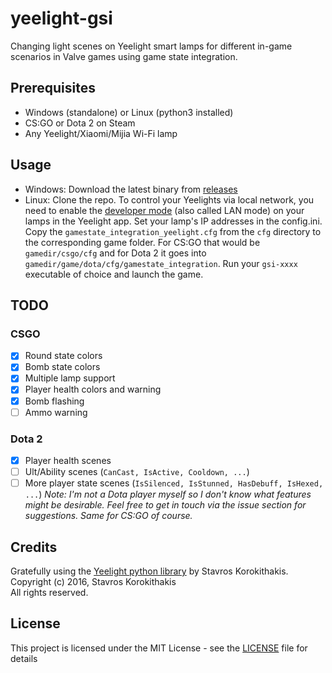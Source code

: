 # yeelight-gsi
Changing light scenes on Yeelight smart lamps for different in-game scenarios in Valve games using game state integration.

## Prerequisites
- Windows (standalone) or Linux (python3 installed)
- CS:GO or Dota 2 on Steam
- Any Yeelight/Xiaomi/Mijia Wi-Fi lamp

## Usage
* Windows: Download the latest  binary from [releases](https://github.com/davidramiro/yeelight-gsi/releases)
* Linux: Clone the repo.
To control your Yeelights via local network, you need to enable the [developer mode](https://www.yeelight.com/en_US/developer) (also called LAN mode) on your lamps in the Yeelight app.
Set your lamp's IP addresses in the config.ini.
Copy the `gamestate_integration_yeelight.cfg` from the `cfg` directory to the corresponding game folder. For CS:GO that would be `gamedir/csgo/cfg` and for Dota 2 it goes into `gamedir/game/dota/cfg/gamestate_integration`. Run your `gsi-xxxx` executable of choice and launch the game.

## TODO

### CSGO 
- [x] Round state colors
- [x] Bomb state colors
- [X] Multiple lamp support
- [X] Player health colors and warning
- [X] Bomb flashing
- [ ] Ammo warning

### Dota 2
- [X] Player health scenes
- [ ] Ult/Ability scenes (`CanCast, IsActive, Cooldown, ...`)
- [ ] More player state scenes (`IsSilenced, IsStunned, HasDebuff, IsHexed, ...`)
*Note: I'm not a Dota player myself so I don't know what features might be desirable. Feel free to get in touch via the issue section for suggestions. Same for CS:GO of course.*

## Credits
Gratefully using the [Yeelight python library](https://github.com/skorokithakis/python-yeelight/) by Stavros Korokithakis.  
Copyright (c) 2016, Stavros Korokithakis  
All rights reserved.

## License
This project is licensed under the MIT License - see the [LICENSE](LICENSE) file for details
